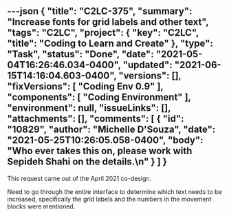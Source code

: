 ---json
{
  "title": "C2LC-375",
  "summary": "Increase fonts for grid labels and other text",
  "tags": "C2LC",
  "project": {
    "key": "C2LC",
    "title": "Coding to Learn and Create"
  },
  "type": "Task",
  "status": "Done",
  "date": "2021-05-04T16:26:46.034-0400",
  "updated": "2021-06-15T14:16:04.603-0400",
  "versions": [],
  "fixVersions": [
    "Coding Env 0.9"
  ],
  "components": [
    "Coding Environment"
  ],
  "environment": null,
  "issueLinks": [],
  "attachments": [],
  "comments": [
    {
      "id": "10829",
      "author": "Michelle D'Souza",
      "date": "2021-05-25T10:26:05.058-0400",
      "body": "Who ever takes this on, please work with Sepideh Shahi on the details.\n"
    }
  ]
}
---
This request came out of the April 2021 co-design.

Need to go through the entire interface to determine which text needs to be increased, specifically the grid labels and the numbers in the movement blocks were mentioned.

        